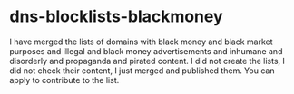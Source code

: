 # dns-blocklists-blackmoney
I have merged the lists of domains with black money and black market purposes and illegal and black money advertisements and inhumane and disorderly and propaganda and pirated content. I did not create the lists, I did not check their content, I just merged and published them. You can apply to contribute to the list.  
